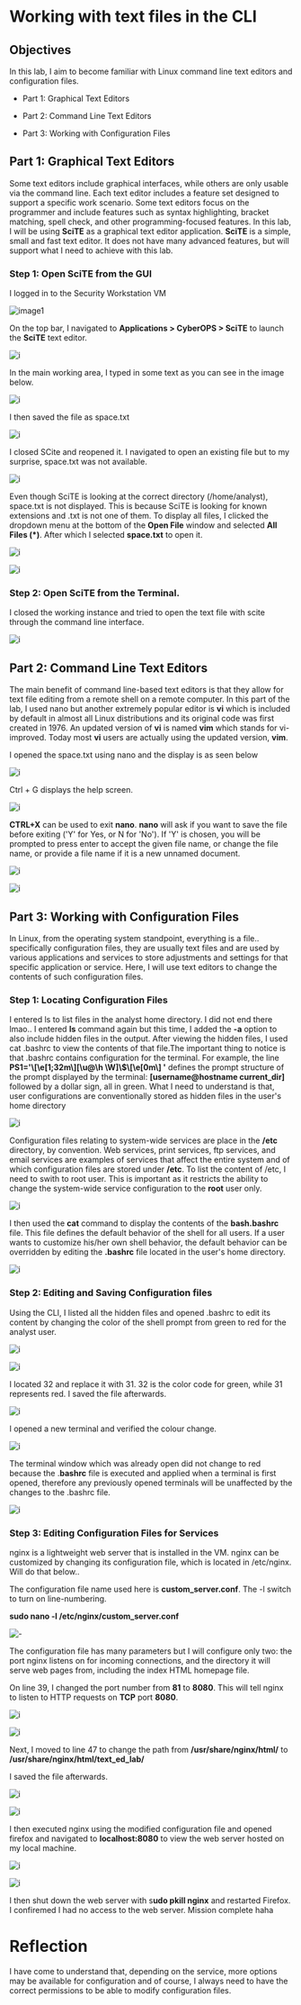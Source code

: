 # Working with text files in the CLI

## Objectives
In this lab, I aim to become familiar with Linux command line text
editors and configuration files.

- Part 1: Graphical Text Editors

- Part 2: Command Line Text Editors

- Part 3: Working with Configuration Files

## Part 1: Graphical Text Editors

Some text editors include graphical interfaces, while others are only
usable via the command line. Each text editor includes a feature set
designed to support a specific work scenario. Some text editors focus on
the programmer and include features such as syntax highlighting, bracket
matching, spell check, and other programming-focused features. In this
lab, I will be using **SciTE** as a graphical text editor application.
**SciTE** is a simple, small and fast text editor. It does not have many
advanced features, but will support what I need to achieve with this
lab.

### Step 1: Open SciTE from the GUI

I logged in to the Security Workstation VM

![image1](cli/media/image1.png)

On the top bar, I navigated to **Applications \> CyberOPS \> SciTE** to
launch the **SciTE** text editor.

![i](cli/media/image2.png)

In the main working area, I typed in some text as you can see in the
image below.

![i](cli/media/image3.png)

I then saved the file as space.txt

![i](cli/media/image4.png)

I closed SCite and reopened it. I navigated to open an existing file but
to my surprise, space.txt was not available.

![i](cli/media/image5.png)

Even though SciTE is looking at the correct directory (/home/analyst),
space.txt is not displayed. This is because SciTE is looking for known
extensions and .txt is not one of them. To display all files, I clicked
the dropdown menu at the bottom of the **Open File** window and selected
**All Files (\*)**. After which I selected **space.txt** to open it.

![i](cli/media/image6.png)

![i](cli/media/image7.png)

### Step 2: Open SciTE from the Terminal.

I closed the working instance and tried to open the text file with scite
through the command line interface.

![i](cli/media/image8.png)

## Part 2: Command Line Text Editors

The main benefit of command line-based text editors is that they allow
for text file editing from a remote shell on a remote computer. In this
part of the lab, I used nano but another extremely popular editor is
**vi** which is included by default in almost all Linux distributions
and its original code was first created in 1976. An updated version of
**vi** is named **vim** which stands for vi-improved. Today most **vi**
users are actually using the updated version, **vim**.

I opened the space.txt using nano and the display is as seen below

![i](cli/media/image9.png)

Ctrl + G displays the help screen.

![i](cli/media/image10.png)

**CTRL+X** can be used to exit **nano**. **nano** will ask if you want
to save the file before exiting ('Y' for Yes, or N for 'No'). If 'Y' is
chosen, you will be prompted to press enter to accept the given file
name, or change the file name, or provide a file name if it is a new
unnamed document.

![i](cli/media/image11.png)

![i](cli/media/image12.png)

## Part 3: Working with Configuration Files

In Linux, from the operating system standpoint, everything is a file.. specifically configuration files, they are usually text files and are used
by various applications and services to store adjustments and settings
for that specific application or service. Here, I will use text editors
to change the contents of such configuration files.

### Step 1: Locating Configuration Files

I entered ls to list files in the analyst home directory. I did not end
there lmao.. I entered **ls** command again but this time, I added the
**-a** option to also include hidden files in the output. After viewing
the hidden files, I used cat .bashrc to view the contents of that
file.The important thing to notice is that .bashrc contains
configuration for the terminal. For example, the line
**PS1=\'\\\[\\e\[1;32m\\\]\[\\u@\\h \\W\]\\\$\\\[\\e\[0m\\\] \'**
defines the prompt structure of the prompt displayed by the terminal:
**\[username@hostname current_dir\]** followed by a dollar sign, all in
green. What I need to understand is that, user configurations are
conventionally stored as hidden files in the user's home directory

![i](cli/media/image13.png)

Configuration files relating to system-wide services are place in the
**/etc** directory, by convention. Web services, print services, ftp
services, and email services are examples of services that affect the
entire system and of which configuration files are stored under
**/etc**. To list the content of /etc, I need to swith to root user.
This is important as it restricts the ability to change the system-wide
service configuration to the **root** user only.

![i](cli/media/image14.png)

I then used the **cat** command to display the contents of the
**bash.bashrc** file. This file defines the default behavior of the
shell for all users. If a user wants to customize his/her own shell
behavior, the default behavior can be overridden by editing the
**.bashrc** file located in the user's home directory.

![i](cli/media/image15.png)

### Step 2: Editing and Saving Configuration files

Using the CLI, I listed all the hidden files and opened .bashrc to edit its content by changing the color of the shell prompt from green to red for the analyst user.

![i](cli/media/image16.png)

![i](cli/media/image17.png)

I located 32 and replace it with 31. 32 is the color code for green,
while 31 represents red. I saved the file afterwards.

![i](cli/media/image18.png)

I opened a new terminal and verified the colour change.

![i](cli/media/image19.png)

The terminal window which was already open did not change to red because
the .**bashrc** file is executed and applied when a terminal is first
opened, therefore any previously opened terminals will be unaffected by
the changes to the .bashrc file.

![i](cli/media/image20.png)

### Step 3: Editing Configuration Files for Services

nginx is a lightweight web server that is installed in the VM. nginx can
be customized by changing its configuration file, which is located in
/etc/nginx. Will do that below..

The configuration file name used here is **custom_server.conf**. The -l
switch to turn on line-numbering.

**sudo nano -l /etc/nginx/custom_server.conf**

![-](cli/media/image21.png)

The configuration file has many parameters but I will configure only
two: the port nginx listens on for incoming connections, and the
directory it will serve web pages from, including the index HTML
homepage file.

On line 39, I changed the port number from **81** to **8080**. This will
tell nginx to listen to HTTP requests on **TCP** port **8080**.

![i](cli/media/image22.png)

![i](cli/media/image23.png)

Next, I moved to line 47 to change the path from
**/usr/share/nginx/html/** to **/usr/share/nginx/html/text_ed_lab/**

I saved the file afterwards.

![i](cli/media/image24.png)

![i](cli/media/image25.png)

I then executed nginx using the modified configuration file and opened
firefox and navigated to **localhost:8080** to view the web server
hosted on my local machine.

![i](cli/media/image26.png)

![i](cli/media/image27.png)

I then shut down the web server with s**udo pkill nginx** and restarted
Firefox. I confiremed I had no access to the web server. Mission
complete haha

# Reflection

I have come to understand that, depending on the service, more options
may be available for configuration and of course, I always need to have
the correct permissions to be able to modify configuration files.
